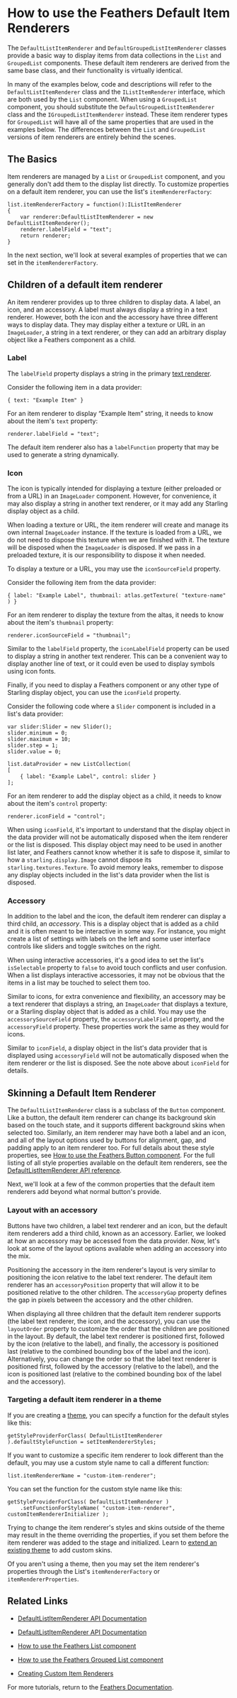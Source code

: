 # How to use the Feathers Default Item Renderers

The `DefaultListItemRenderer` and `DefaultGroupedListItemRenderer` classes provide a basic way to display items from data collections in the `List` and `GroupedList` components. These default item renderers are derived from the same base class, and their functionality is virtually identical.

In many of the examples below, code and descriptions will refer to the `DefaultListItemRenderer` class and the `IListItemRenderer` interface, which are both used by the `List` component. When using a `GroupedList` component, you should substitute the `DefaultGroupedListItemRenderer` class and the `IGroupedListItemRenderer` instead.
These item renderer types for `GroupedList` will have all of the same properties that are used in the examples below. The differences between the `List` and `GroupedList` versions of item renderers are entirely behind the scenes.

## The Basics

Item renderers are managed by a `List` or `GroupedList` component, and you generally don't add them to the display list directly. To customize properties on a default item renderer, you can use the list's `itemRendererFactory`:

``` code
list.itemRendererFactory = function():IListItemRenderer
{
    var renderer:DefaultListItemRenderer = new DefaultListItemRenderer();
    renderer.labelField = "text";
    return renderer;
}
```

In the next section, we'll look at several examples of properties that we can set in the `itemRendererFactory`.

## Children of a default item renderer

An item renderer provides up to three children to display data. A label, an icon, and an accessory. A label must always display a string in a text renderer. However, both the icon and the accessory have three different ways to display data. They may display either a texture or URL in an `ImageLoader`, a string in a text renderer, or they can add an arbitrary display object like a Feathers component as a child.

### Label

The `labelField` property displays a string in the primary [text renderer](text-renderers.html).

Consider the following item in a data provider:

``` code
{ text: "Example Item" }
```

For an item renderer to display “Example Item” string, it needs to know about the item's `text` property:

``` code
renderer.labelField = "text";
```

The default item renderer also has a `labelFunction` property that may be used to generate a string dynamically.

### Icon

The icon is typically intended for displaying a texture (either preloaded or from a URL) in an `ImageLoader` component. However, for convenience, it may also display a string in another text renderer, or it may add any Starling display object as a child.

When loading a texture or URL, the item renderer will create and manage its own internal `ImageLoader` instance. If the texture is loaded from a URL, we do not need to dispose this texture when we are finished with it. The texture will be disposed when the `ImageLoader` is disposed. If we pass in a preloaded texture, it is our responsibility to dispose it when needed.

To display a texture or a URL, you may use the `iconSourceField` property.

Consider the following item from the data provider:

``` code
{ label: "Example Label", thumbnail: atlas.getTexture( "texture-name" ) }
```

For an item renderer to display the texture from the altas, it needs to know about the item's `thumbnail` property:

``` code
renderer.iconSourceField = "thumbnail";
```

Similar to the `labelField` property, the `iconLabelField` property can be used to display a string in another text renderer. This can be a convenient way to display another line of text, or it could even be used to display symbols using icon fonts.

Finally, if you need to display a Feathers component or any other type of Starling display object, you can use the `iconField` property.

Consider the following code where a `Slider` component is included in a list's data provider:

``` code
var slider:Slider = new Slider();
slider.minimum = 0;
slider.maximum = 10;
slider.step = 1;
slider.value = 0;
 
list.dataProvider = new ListCollection(
[
    { label: "Example Label", control: slider }
];
```

For an item renderer to add the display object as a child, it needs to know about the item's `control` property:

``` code
renderer.iconField = "control";
```

When using `iconField`, it's important to understand that the display object in the data provider will not be automatically disposed when the item renderer or the list is disposed. This display object may need to be used in another list later, and Feathers cannot know whether it is safe to dispose it, similar to how a `starling.display.Image` cannot dispose its `starling.textures.Texture`. To avoid memory leaks, remember to dispose any display objects included in the list's data provider when the list is disposed.

### Accessory

In addition to the label and the icon, the default item renderer can display a third child, an *accessory*. This is a display object that is added as a child and it is often meant to be interactive in some way. For instance, you might create a list of settings with labels on the left and some user interface controls like sliders and toggle switches on the right.

When using interactive accessories, it's a good idea to set the list's `isSelectable` property to `false` to avoid touch conflicts and user confusion. When a list displays interactive accessories, it may not be obvious that the items in a list may be touched to select them too.

Similar to icons, for extra convenience and flexibility, an accessory may be a text renderer that displays a string, an `ImageLoader` that displays a texture, or a Starling display object that is added as a child. You may use the `accessorySourceField` property, the `accessoryLabelField` property, and the `accessoryField` property. These properties work the same as they would for icons.

Similar to `iconField`, a display object in the list's data provider that is displayed using `accessoryField` will not be automatically disposed when the item renderer or the list is disposed. See the note above about `iconField` for details.

## Skinning a Default Item Renderer

The `DefaultListItemRenderer` class is a subclass of the `Button` component. Like a button, the default item renderer can change its background skin based on the touch state, and it supports different background skins when selected too. Similarly, an item renderer may have both a label and an icon, and all of the layout options used by buttons for alignment, gap, and padding apply to an item renderer too. For full details about these style properties, see [How to use the Feathers Button component](button.html). For the full listing of all style properties available on the default item renderers, see the [DefaultListItemRenderer API reference](http://feathersui.com/documentation/feathers/controls/renderers/DefaultListItemRenderer.html).

Next, we'll look at a few of the common properties that the default item renderers add beyond what normal button's provide.

### Layout with an accessory

Buttons have two children, a label text renderer and an icon, but the default item renderers add a third child, known as an accessory. Earlier, we looked at how an accessory may be accessed from the data provider. Now, let's look at some of the layout options available when adding an accessory into the mix.

Positioning the accessory in the item renderer's layout is very similar to positioning the icon relative to the label text renderer. The default item renderer has an `accessoryPosition` property that will allow it to be positioned relative to the other children. The `accessoryGap` property defines the gap in pixels between the accessory and the other children.

When displaying all three children that the default item renderer supports (the label text renderer, the icon, and the accessory), you can use the `layoutOrder` property to customize the order that the children are positioned in the layout. By default, the label text renderer is positioned first, followed by the icon (relative to the label), and finally, the accessory is positioned last (relative to the combined bounding box of the label and the icon). Alternatively, you can change the order so that the label text renderer is positioned first, followed by the accessory (relative to the label), and the icon is positioned last (relative to the combined bounding box of the label and the accessory).

### Targeting a default item renderer in a theme

If you are creating a [theme](themes.html), you can specify a function for the default styles like this:

``` code
getStyleProviderForClass( DefaultListItemRenderer ).defaultStyleFunction = setItemRendererStyles;
```

If you want to customize a specific item renderer to look different than the default, you may use a custom style name to call a different function:

``` code
list.itemRendererName = "custom-item-renderer";
```

You can set the function for the custom style name like this:

``` code
getStyleProviderForClass( DefaultListItemRenderer )
    .setFunctionForStyleName( "custom-item-renderer", customItemRendererInitializer );
```

Trying to change the item renderer's styles and skins outside of the theme may result in the theme overriding the properties, if you set them before the item renderer was added to the stage and initialized. Learn to [extend an existing theme](extending-themes.html) to add custom skins.

Of you aren't using a theme, then you may set the item renderer's properties through the List's `itemRendererFactory` or `itemRendererProperties`.

## Related Links

-   [DefaultListItemRenderer API Documentation](http://feathersui.com/documentation/feathers/controls/renderers/DefaultListItemRenderer.html)

-   [DefaultListItemRenderer API Documentation](http://feathersui.com/documentation/feathers/controls/renderers/DefaultListItemRenderer.html)

-   [How to use the Feathers List component](list.html)

-   [How to use the Feathers Grouped List component](grouped-list.html)

-   [Creating Custom Item Renderers](item-renderers.html)

For more tutorials, return to the [Feathers Documentation](index.html).


